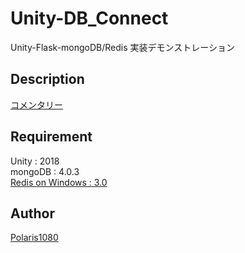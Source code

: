 
# Unity-DB_Connect

Unity-Flask-mongoDB/Redis 実装デモンストレーション  

## Description

[コメンタリー](https://note.mu/polaris1080/n/neeef82c38f7e)

## Requirement

Unity : 2018  
mongoDB : 4.0.3  
[Redis on Windows : 3.0](https://github.com/MicrosoftArchive/redis)

## Author

[Polaris1080](https://github.com/Polaris1080)